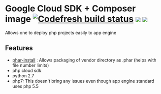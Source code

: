 # Google Cloud SDK + Composer image [![Codefresh build status]( https://g.codefresh.io/api/badges/build?repoOwner=pesa-io&repoName=gcloud-composer&branch=master&pipelineName=gcloud-composer&accountName=cmosh&type=cf-1)]( https://g.codefresh.io/repositories/pesa-io/gcloud-composer/builds?filter=trigger:build;branch:master;service:59fc9b567ab2c40001274fdf~gcloud-composer) [![](https://images.microbadger.com/badges/image/pesaio/gcloud-composer.svg)](https://microbadger.com/images/pesaio/gcloud-composer "Get your own image badge on microbadger.com") [![](https://images.microbadger.com/badges/image/pesaio/gcloud-composer.svg)](https://microbadger.com/images/pesaio/gcloud-composer "Get your own image badge on microbadger.com")

Allows one to deploy php projects easily to app engine

## Features

- [phar-install](https://github.com/dxw/phar-install) : Allows packaging of vendor directory as .phar (helps with file number limits)
- php cloud sdk
- python 2.7
- php7: This doesn't bring any issues even though app engine standard uses php 5.5